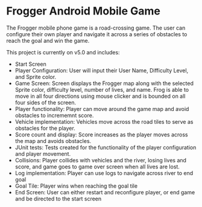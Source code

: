 # Frogger Android Mobile Game
The Frogger mobile phone game is a road-crossing game. The user can configure their own player and navigate it across a series of obstacles to reach the goal and win the game.

This project is currently on v5.0 and includes:
- Start Screen
- Player Configuration: User will input their User Name, Difficulty Level, and Sprite color.
- Game Screen: Screen displays the Frogger map along with the selected Sprite color, difficulty level, number of lives, and name. Frog is able to move in all four directions using mouse clicker and is bounded on all four sides of the screen.
- Player functionality: Player can move around the game map and avoid obstacles to incrememnt score.
- Vehicle implementation: Vehicles move across the road tiles to serve as obstacles for the player.
- Score count and display: Score increases as the player moves across the map and avoids obstacles.
- JUnit tests: Tests created for the functionality of the player configuration and player movement.
- Collisions: Player collides with vehicles and the river, losing lives and score, and game goes to game over screen when all lives are lost.
- Log implementation: Player can use logs to navigate across river to end goal
- Goal Tile: Player wins when reaching the goal tile
- End Screen: User can either restart and reconfigure player, or end game and be directed to the start screen
